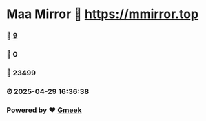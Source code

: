 # Maa Mirror :link: https://mmirror.top 
### :page_facing_up: [9](https://mmirror.top/tag.html) 
### :speech_balloon: 0 
### :hibiscus: 23499 
### :alarm_clock: 2025-04-29 16:36:38 
### Powered by :heart: [Gmeek](https://github.com/Meekdai/Gmeek)
